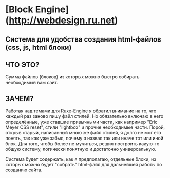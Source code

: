 [Block Engine] (http://webdesign.ru.net)
========================================
Система для удобства создания html-файлов (css, js, html блоки)
---------------------------------------------------------------
ЧТО ЭТО?
---------------------------------

Сумма файлов (блоков) из которых можно быстро собирать необходимый вам сайт.


ЗАЧЕМ?
---------------------------------

Работая над темами для Ruxe-Engine я обратил внимание на то, что каждый раз заново пишу файл стилей. Но обязательно включаю в него определённые, уже ставшие привычными части, как например "Eric Meyer CSS reset", стили "lightbox" и прочие необходимые части. Порой, открыв старый, написанный мною же файл стилей, я долго не мог его понять, так как уже забыл, почему я назвал так или иначе тот или иной блок. Для того, чтобы более не мучиться, решил построить какую-то общую систему, логически понятную и достаточно универсальную.

Система будет содержать, как я предполагаю, отдельные блоки, из которых можно будет "собрать" html-файл для дальнейшей работы по созданию сайта.
